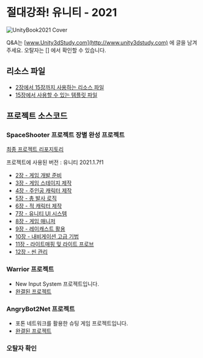 
# 절대강좌! 유니티 - 2021

![UnityBook2021 Cover](http://IndieGameMaker.github.io/images/books/unity2021_3D_800600.png)

Q&A는 [www.Unity3dStudy.com](http://www.unity3dstudy.com) 에 글을 남겨주세요.
오탈자는 [] 에서 확인할 수 있습니다.

## 리소스 파일

- [2장에서 15장까지 사용하는 리소스 파일](https://github.com/IndieGameMaker/UnityBook/archive/refs/heads/master.zip)
- [15장에서 사용할 수 있는 템플릿 파일](https://1drv.ms/u/s!Asker0nVo1TS9ItvcuBpVsbs5cHntA?e=6SoDZT)

## 프로젝트 소스코드

### SpaceShooter 프로젝트 장별 완성 프로젝트 

[최종 프로젝트 리포지토리](https://github.com/IndieGameMaker/SpaceShooter2021)

프로젝트에 사용된 버전 : 유니티 2021.1.7f1

- [2장 - 게임 개발 준비](https://github.com/IndieGameMaker/SpaceShooter2021/releases/tag/2장)
- [3장 - 게임 스테이지 제작](https://github.com/IndieGameMaker/SpaceShooter2021/releases/tag/3장)
- [4장 - 주인공 캐릭터 제작](https://github.com/IndieGameMaker/SpaceShooter2021/releases/tag/4장)
- [5장 - 총 발사 로직](https://github.com/IndieGameMaker/SpaceShooter2021/releases/tag/5장)
- [6장 - 적 캐릭터 제작](https://github.com/IndieGameMaker/SpaceShooter2021/releases/tag/6장)
- [7장 - 유니티 UI 시스템](https://github.com/IndieGameMaker/SpaceShooter2021/releases/tag/7장)
- [8장 - 게임 매니저](https://github.com/IndieGameMaker/SpaceShooter2021/releases/tag/8장)
- [9장 - 레이캐스트 활용](https://github.com/IndieGameMaker/SpaceShooter2021/releases/tag/9장)
- [10장 - 내비게이션 고급 기법](https://github.com/IndieGameMaker/SpaceShooter2021/releases/tag/10장)
- [11장 - 라이트매핑 및 라이트 프로브](https://github.com/IndieGameMaker/SpaceShooter2021/releases/tag/11장)
- [12장 - 씬 관리](https://github.com/IndieGameMaker/SpaceShooter2021/releases/tag/12장)

### Warrior 프로젝트
- New Input System 프로젝트입니다.
- [완결된 프로젝트](https://github.com/IndieGameMaker/Warrior)

### AngryBot2Net 프로젝트
- 포톤 네트워크를 활용한 슈팅 게임 프로젝트입니다.
- [완결된 프로젝트](https://github.com/IndieGameMaker/AngryBot2Net)

### 오탈자 확인
